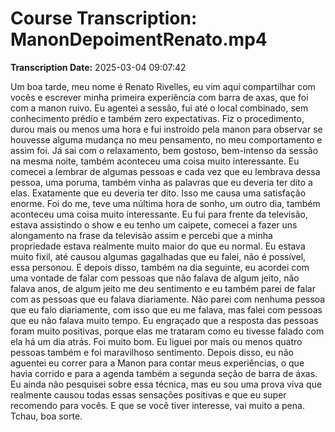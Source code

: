 # Course Transcription: ManonDepoimentRenato.mp4
**Transcription Date:** 2025-03-04 09:07:42

 Um boa tarde, meu nome é Renato Rivelles, eu vim aqui compartilhar com vocês e escrever minha primeira experiência com barra de axas, que foi com a manon ruivo. Eu agentei a sessão, fui até o local combinado, sem conhecimento prédio e também zero expectativas. Fiz o procedimento, durou mais ou menos uma hora e fui instroído pela manon para observar se houvesse alguma mudança no meu pensamento, no meu comportamento e assim foi. Já sai com o relaxamento, bem gostoso, bem-intenso da sessão na mesma noite, também aconteceu uma coisa muito interessante. Eu comecei a lembrar de algumas pessoas e cada vez que eu lembrava dessa pessoa, uma poruma, também vinha as palavras que eu deveria ter dito a elas. Exatamente que eu deveria ter dito. Isso me causa uma satisfação enorme. Foi do me, teve uma núltima hora de sonho, um outro dia, também aconteceu uma coisa muito interessante. Eu fui para frente da televisão, estava assistindo o show e eu tenho um caipete, comecei a fazer uns alongamento na frase da televisão assim e percebi que a minha propriedade estava realmente muito maior do que eu normal. Eu estava muito fixil, até causou algumas gagalhadas que eu falei, não é possível, essa personou. E depois disso, também na dia seguinte, eu acordei com uma vontade de falar com pessoas que não falava de algum jeito, não falava anos, de algum jeito me deu sentimento e eu também parei de falar com as pessoas que eu falava diariamente. Não parei com nenhuma pessoa que eu falo diariamente, com isso que eu me falava, mas falei com pessoas que eu não falava muito tempo. Eu engraçado que a resposta das pessoas foram muito positivas, porque elas me trataram como eu tivesse falado com ela há um dia atrás. Foi muito bom. Eu liguei por mais ou menos quatro pessoas também e foi maravilhoso sentimento. Depois disso, eu não aguentei eu correr para a Manon para contar meus experiências, o que havia corrido e para a agenda também a segunda seção de barra de áxas. Eu ainda não pesquisei sobre essa técnica, mas eu sou uma prova viva que realmente causou todas essas sensações positivas e que eu super recomendo para vocês. E que se você tiver interesse, vai muito a pena. Tchau, boa sorte.
